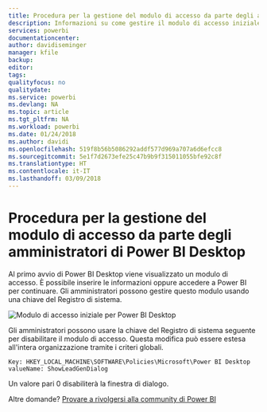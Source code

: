 ```yaml
---
title: Procedura per la gestione del modulo di accesso da parte degli amministratori di Power BI Desktop
description: Informazioni su come gestire il modulo di accesso iniziale durante l'apertura di Power BI Desktop.
services: powerbi
documentationcenter: 
author: davidiseminger
manager: kfile
backup: 
editor: 
tags: 
qualityfocus: no
qualitydate: 
ms.service: powerbi
ms.devlang: NA
ms.topic: article
ms.tgt_pltfrm: NA
ms.workload: powerbi
ms.date: 01/24/2018
ms.author: davidi
ms.openlocfilehash: 519f8b56b5086292addf577d969a707a6d6efcc8
ms.sourcegitcommit: 5e1f7d2673efe25c47b9b9f315011055bfe92c8f
ms.translationtype: HT
ms.contentlocale: it-IT
ms.lasthandoff: 03/09/2018
---
```

# <a name="how-administrators-can-manage-the-power-bi-desktop-sign-in-form"></a>Procedura per la gestione del modulo di accesso da parte degli amministratori di Power BI Desktop
Al primo avvio di Power BI Desktop viene visualizzato un modulo di accesso. È possibile inserire le informazioni oppure accedere a Power BI per continuare. Gli amministratori possono gestire questo modulo usando una chiave del Registro di sistema. 

![Modulo di accesso iniziale per Power BI Desktop](media/desktop-admin-sign-in-form/sign-in-form.png)

Gli amministratori possono usare la chiave del Registro di sistema seguente per disabilitare il modulo di accesso. Questa modifica può essere estesa all'intera organizzazione tramite i criteri globali.

```
Key: HKEY_LOCAL_MACHINE\SOFTWARE\Policies\Microsoft\Power BI Desktop
valueName: ShowLeadGenDialog
```

Un valore pari 0 disabiliterà la finestra di dialogo.

Altre domande? [Provare a rivolgersi alla community di Power BI](http://community.powerbi.com/)

